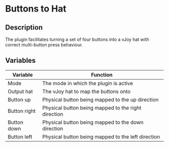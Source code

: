 # Buttons to Hat

## Description

The plugin facilitates turning a set of four buttons into a vJoy hat with correct multi-button press behaviour.

## Variables

| Variable     | Function                                            |
| ------------ | --------------------------------------------------- |
| Mode         | The mode in which the plugin is active              |
| Output hat   | The vJoy hat to map the buttons onto                |
| Button up    | Physical button being mapped to the up direction    |
| Button right | Physical button being mapped to the right direction |
| Button down  | Physical button being mapped to the down direction  |
| Button left  | Physical button being mapped to the left direction  |

